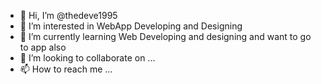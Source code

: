 - 👋 Hi, I’m @thedeve1995
- 👀 I’m interested in WebApp Developing and Designing
- 🌱 I’m currently learning Web Developing and designing and want to go to app also
- 💞️ I’m looking to collaborate on ...
- 📫 How to reach me ...

<!---
thedeve1995/thedeve1995 is a ✨ special ✨ repository because its `README.md` (this file) appears on your GitHub profile.
You can click the Preview link to take a look at your changes.
--->
